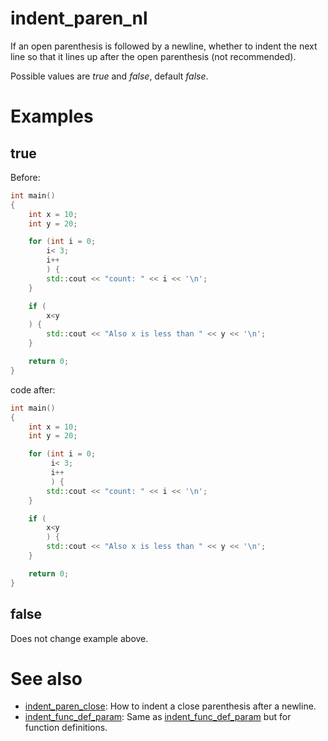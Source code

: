 # indent_paren_nl

If an open parenthesis is followed by a newline, whether to indent the next line so that it lines up after the open parenthesis (not recommended).

Possible values are _true_ and _false_, default _false_.

# Examples

## true
Before:
```cpp
int main()
{
	int x = 10;
	int y = 20;

	for (int i = 0;
		i< 3;
		i++
		) {
		std::cout << "count: " << i << '\n';
	}

	if (
		x<y
	) {
		std::cout << "Also x is less than " << y << '\n';
	}

	return 0;
}
```

code after:
```cpp
int main()
{
	int x = 10;
	int y = 20;

	for (int i = 0;
	     i< 3;
	     i++
	     ) {
		std::cout << "count: " << i << '\n';
	}

	if (
	    x<y
	    ) {
		std::cout << "Also x is less than " << y << '\n';
	}

	return 0;
}
```

## false
Does not change example above.

# See also
* [indent_paren_close](indent_paren_close.md): How to indent a close parenthesis after a newline.
* [indent_func_def_param](indent_func_def_param.md): Same as [indent_func_def_param](indent_func_def_param.md) but for function definitions.
